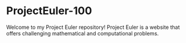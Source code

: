 # ProjectEuler-100
Welcome to my Project Euler repository! Project Euler is a website that offers challenging mathematical and computational problems.
